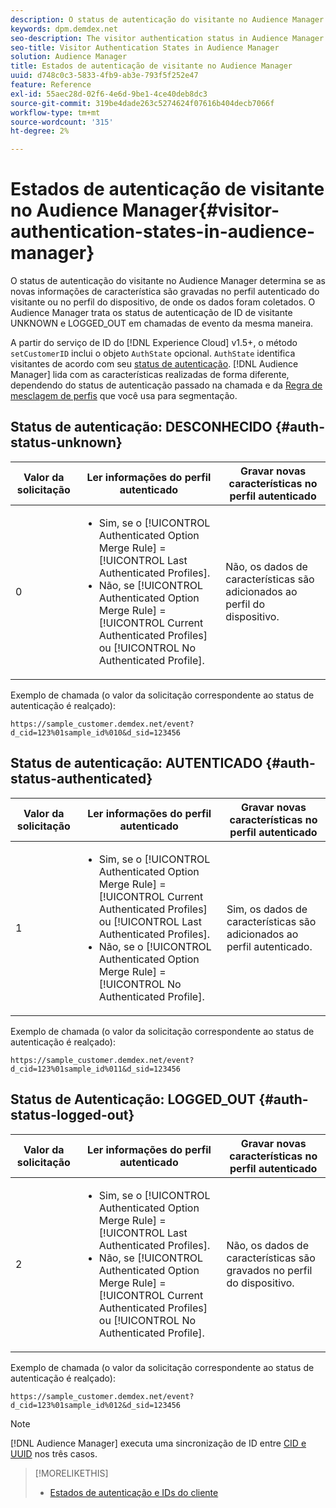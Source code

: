 ```yaml
---
description: O status de autenticação do visitante no Audience Manager determina se as novas informações de característica são gravadas no perfil autenticado do visitante ou no perfil do dispositivo, de onde os dados foram coletados. O Audience Manager trata os status de autenticação de ID de visitante UNKNOWN e LOGGED_OUT em chamadas de evento da mesma maneira.
keywords: dpm.demdex.net
seo-description: The visitor authentication status in Audience Manager determines if the new trait information is written to the visitor's authenticated profile or to the device profile, where the data was collected from. Audience Manager handles the visitor ID authentication statuses UNKNOWN and LOGGED_OUT in event calls in the same way.
seo-title: Visitor Authentication States in Audience Manager
solution: Audience Manager
title: Estados de autenticação de visitante no Audience Manager
uuid: d748c0c3-5833-4fb9-ab3e-793f5f252e47
feature: Reference
exl-id: 55aec28d-02f6-4e6d-9be1-4ce40deb8dc3
source-git-commit: 319be4dade263c5274624f07616b404decb7066f
workflow-type: tm+mt
source-wordcount: '315'
ht-degree: 2%

---
```


# Estados de autenticação de visitante no Audience Manager{#visitor-authentication-states-in-audience-manager}

O status de autenticação do visitante no Audience Manager determina se as novas informações de característica são gravadas no perfil autenticado do visitante ou no perfil do dispositivo, de onde os dados foram coletados. O Audience Manager trata os status de autenticação de ID de visitante UNKNOWN e LOGGED_OUT em chamadas de evento da mesma maneira.

A partir do serviço de ID do [!DNL Experience Cloud] v1.5+, o método `setCustomerID` inclui o objeto `AuthState` opcional. `AuthState` identifica visitantes de acordo com seu [status de autenticação](https://experienceleague.adobe.com/docs/id-service/using/reference/authenticated-state.html). [!DNL Audience Manager] lida com as características realizadas de forma diferente, dependendo do status de autenticação passado na chamada e da [Regra de mesclagem de perfis](../features/profile-merge-rules/merge-rules-dashboard.md) que você usa para segmentação.

## Status de autenticação: DESCONHECIDO {#auth-status-unknown}

| Valor da solicitação | Ler informações do perfil autenticado | Gravar novas características no perfil autenticado |
|---|---|---|
| 0 | <ul><li>Sim, se o [!UICONTROL Authenticated Option Merge Rule] = [!UICONTROL Last Authenticated Profiles].</li><li>Não, se [!UICONTROL Authenticated Option Merge Rule] = [!UICONTROL Current Authenticated Profiles] ou [!UICONTROL No Authenticated Profile].</li></ul> | Não, os dados de características são adicionados ao perfil do dispositivo. |

Exemplo de chamada (o valor da solicitação correspondente ao status de autenticação é realçado):

`https://sample_customer.demdex.net/event?d_cid=123%01sample_id%010&d_sid=123456`

## Status de autenticação: AUTENTICADO {#auth-status-authenticated}

| Valor da solicitação | Ler informações do perfil autenticado | Gravar novas características no perfil autenticado |
|---|---|---|
| 1 | <ul><li>Sim, se o [!UICONTROL Authenticated Option Merge Rule] = [!UICONTROL Current Authenticated Profiles] ou [!UICONTROL Last Authenticated Profiles].</li><li>Não, se o [!UICONTROL Authenticated Option Merge Rule] = [!UICONTROL No Authenticated Profile].</li></ul> | Sim, os dados de características são adicionados ao perfil autenticado. |

Exemplo de chamada (o valor da solicitação correspondente ao status de autenticação é realçado):

`https://sample_customer.demdex.net/event?d_cid=123%01sample_id%011&d_sid=123456`

## Status de Autenticação: LOGGED_OUT {#auth-status-logged-out}

| Valor da solicitação | Ler informações do perfil autenticado | Gravar novas características no perfil autenticado |
|---|---|---|
| 2 | <ul><li>Sim, se o [!UICONTROL Authenticated Option Merge Rule] = [!UICONTROL Last Authenticated Profiles].</li><li>Não, se [!UICONTROL Authenticated Option Merge Rule] = [!UICONTROL Current Authenticated Profiles] ou [!UICONTROL No Authenticated Profile].</li></ul> | Não, os dados de características são gravados no perfil do dispositivo. |

Exemplo de chamada (o valor da solicitação correspondente ao status de autenticação é realçado):

`https://sample_customer.demdex.net/event?d_cid=123%01sample_id%012&d_sid=123456`

>[!NOTE]
>
>[!DNL Audience Manager] executa uma sincronização de ID entre [CID e UUID](../reference/ids-in-aam.md) nos três casos.

>[!MORELIKETHIS]
>
>* [Estados de autenticação e IDs do cliente](https://experienceleague.adobe.com/docs/id-service/using/reference/authenticated-state.html)

